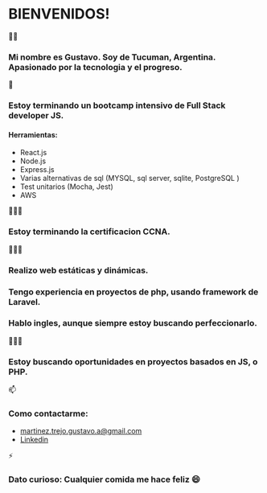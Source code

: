 # BIENVENIDOS!

👋🏽
### Mi nombre es **Gustavo**. Soy de Tucuman, Argentina. Apasionado por la tecnologia y el progreso. 

🌱
### Estoy terminando un bootcamp intensivo de Full Stack developer JS.
#### Herramientas:
- React.js
- Node.js 
- Express.js
- Varias alternativas de sql (MYSQL, sql server, sqlite, PostgreSQL )
- Test unitarios (Mocha, Jest) 
- AWS 

👷🏽‍♂️
### Estoy terminando la certificacion CCNA. 


👨🏽‍💻
### Realizo web estáticas y dinámicas. 
### Tengo experiencia en proyectos de php, usando framework de Laravel. 
### Hablo ingles, aunque siempre estoy buscando perfeccionarlo. 

🕵🏽‍♂️
### Estoy buscando oportunidades en proyectos basados en JS, o PHP. 

📫
### Como contactarme: 
- martinez.trejo.gustavo.a@gmail.com
- [Linkedin](https://www.linkedin.com/in/martinez-trejo-gustavo/)

⚡
### Dato curioso: Cualquier comida me hace feliz 😄
